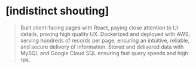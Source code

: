 # [indistinct shouting]

> Built client-facing pages with React, paying close attention to UI details, proving high quality UX. Dockerized and deployed with AWS, serving hundreds of records per page, ensuring an intuitive, reliable, and secure delivery of information. Stored and delivered data with MySQL and Google Cloud SQL ensuring fast query speeds and high rps.

